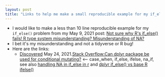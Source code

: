 ```yaml
---
layout: post
title: "Links to help me make a small reproducible example for my if_else() tidyverse R issue"
---
```


* I would like to make a less than 10 line reproducible example for my `if_else()` problem from my May 9, 2021 post: [Not sure why R's if_else() fails! R type system misunderstanding? Misunderstanding of NA?](http://rolandtanglao.com/2021/05/09/p1-not-sure-why-r-ifelse-fails/)
* I bet it's my misunderstanding and not a tidyverse or R bug!
* Here are the links:
  * [Discovered](http://rolandtanglao.com/2020/07/29/p1-blogthis-checkvist-list-links-to-blog/) May 24, 2021.[Stack Overflow:Can dplyr package be used for conditional mutating?](https://stackoverflow.com/questions/24459752/can-dplyr-package-be-used-for-conditional-mutating) <-- case_when, if_else, ifelse, na_if, see also [handling NA in if_else in r](https://stackoverflow.com/questions/42075721/handling-na-in-if-else-in-r) and [dplyr if_else() vs base R ifelse()](https://stackoverflow.com/questions/50646133/dplyr-if-else-vs-base-r-ifelse)

